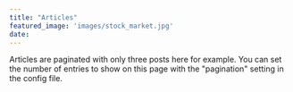 ```yaml
---
title: "Articles"
featured_image: 'images/stock_market.jpg'
date: 
---
```

Articles are paginated with only three posts here for example. You can set the number of entries to show on this page with the "pagination" setting in the config file.
